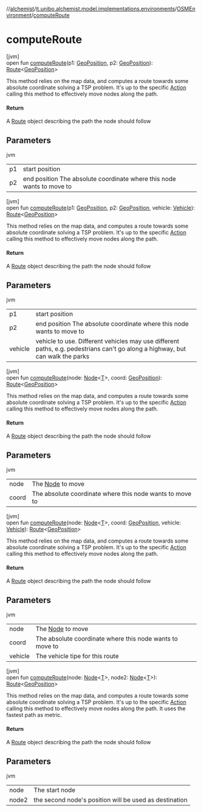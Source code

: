 //[alchemist](../../../index.md)/[it.unibo.alchemist.model.implementations.environments](../index.md)/[OSMEnvironment](index.md)/[computeRoute](compute-route.md)

# computeRoute

[jvm]\
open fun [computeRoute](compute-route.md)(p1: [GeoPosition](../../it.unibo.alchemist.model.interfaces/-geo-position/index.md), p2: [GeoPosition](../../it.unibo.alchemist.model.interfaces/-geo-position/index.md)): [Route](../../it.unibo.alchemist.model.interfaces/-route/index.md)<[GeoPosition](../../it.unibo.alchemist.model.interfaces/-geo-position/index.md)>

This method relies on the map data, and computes a route towards some absolute coordinate solving a TSP problem. It's up to the specific [Action](../../it.unibo.alchemist.model.interfaces/-action/index.md) calling this method to effectively move nodes along the path.

#### Return

A [Route](../../it.unibo.alchemist.model.interfaces/-route/index.md) object describing the path the node should follow

## Parameters

jvm

| | |
|---|---|
| p1 | start position |
| p2 | end position The absolute coordinate where this node wants to move to |

[jvm]\
open fun [computeRoute](compute-route.md)(p1: [GeoPosition](../../it.unibo.alchemist.model.interfaces/-geo-position/index.md), p2: [GeoPosition](../../it.unibo.alchemist.model.interfaces/-geo-position/index.md), vehicle: [Vehicle](../../it.unibo.alchemist.model.interfaces/-vehicle/index.md)): [Route](../../it.unibo.alchemist.model.interfaces/-route/index.md)<[GeoPosition](../../it.unibo.alchemist.model.interfaces/-geo-position/index.md)>

This method relies on the map data, and computes a route towards some absolute coordinate solving a TSP problem. It's up to the specific [Action](../../it.unibo.alchemist.model.interfaces/-action/index.md) calling this method to effectively move nodes along the path.

#### Return

A [Route](../../it.unibo.alchemist.model.interfaces/-route/index.md) object describing the path the node should follow

## Parameters

jvm

| | |
|---|---|
| p1 | start position |
| p2 | end position The absolute coordinate where this node wants to move to |
| vehicle | vehicle to use. Different vehicles may use different paths, e.g. pedestrians can't go along a highway, but can walk the parks |

[jvm]\
open fun [computeRoute](compute-route.md)(node: [Node](../../it.unibo.alchemist.model.interfaces/-node/index.md)<[T](../../it.unibo.alchemist.model.implementations.movestrategies.speed/-straight-line-trace-dependant-speed/index.md)>, coord: [GeoPosition](../../it.unibo.alchemist.model.interfaces/-geo-position/index.md)): [Route](../../it.unibo.alchemist.model.interfaces/-route/index.md)<[GeoPosition](../../it.unibo.alchemist.model.interfaces/-geo-position/index.md)>

This method relies on the map data, and computes a route towards some absolute coordinate solving a TSP problem. It's up to the specific [Action](../../it.unibo.alchemist.model.interfaces/-action/index.md) calling this method to effectively move nodes along the path.

#### Return

A [Route](../../it.unibo.alchemist.model.interfaces/-route/index.md) object describing the path the node should follow

## Parameters

jvm

| | |
|---|---|
| node | The [Node](../../it.unibo.alchemist.model.interfaces/-node/index.md) to move |
| coord | The absolute coordinate where this node wants to move to |

[jvm]\
open fun [computeRoute](compute-route.md)(node: [Node](../../it.unibo.alchemist.model.interfaces/-node/index.md)<[T](../../it.unibo.alchemist.model.implementations.movestrategies.speed/-straight-line-trace-dependant-speed/index.md)>, coord: [GeoPosition](../../it.unibo.alchemist.model.interfaces/-geo-position/index.md), vehicle: [Vehicle](../../it.unibo.alchemist.model.interfaces/-vehicle/index.md)): [Route](../../it.unibo.alchemist.model.interfaces/-route/index.md)<[GeoPosition](../../it.unibo.alchemist.model.interfaces/-geo-position/index.md)>

This method relies on the map data, and computes a route towards some absolute coordinate solving a TSP problem. It's up to the specific [Action](../../it.unibo.alchemist.model.interfaces/-action/index.md) calling this method to effectively move nodes along the path.

#### Return

A [Route](../../it.unibo.alchemist.model.interfaces/-route/index.md) object describing the path the node should follow

## Parameters

jvm

| | |
|---|---|
| node | The [Node](../../it.unibo.alchemist.model.interfaces/-node/index.md) to move |
| coord | The absolute coordinate where this node wants to move to |
| vehicle | The vehicle tipe for this route |

[jvm]\
open fun [computeRoute](compute-route.md)(node: [Node](../../it.unibo.alchemist.model.interfaces/-node/index.md)<[T](../../it.unibo.alchemist.model.implementations.movestrategies.speed/-straight-line-trace-dependant-speed/index.md)>, node2: [Node](../../it.unibo.alchemist.model.interfaces/-node/index.md)<[T](../../it.unibo.alchemist.model.implementations.movestrategies.speed/-straight-line-trace-dependant-speed/index.md)>): [Route](../../it.unibo.alchemist.model.interfaces/-route/index.md)<[GeoPosition](../../it.unibo.alchemist.model.interfaces/-geo-position/index.md)>

This method relies on the map data, and computes a route towards some absolute coordinate solving a TSP problem. It's up to the specific [Action](../../it.unibo.alchemist.model.interfaces/-action/index.md) calling this method to effectively move nodes along the path. It uses the fastest path as metric.

#### Return

A [Route](../../it.unibo.alchemist.model.interfaces/-route/index.md) object describing the path the node should follow

## Parameters

jvm

| | |
|---|---|
| node | The start node |
| node2 | the second node's position will be used as destination |
